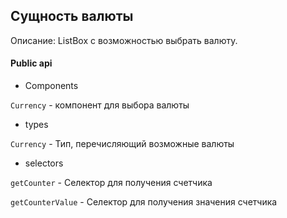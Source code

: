 ## Сущность валюты


Описание: ListBox с возможностью выбрать валюту.

#### Public api

- Components

`Currency` - компонент для выбора валюты

- types

`Currency` - Тип, перечисляющий возможные валюты

- selectors

`getCounter` - Селектор для получения счетчика

`getCounterValue` - Селектор для получения значения счетчика